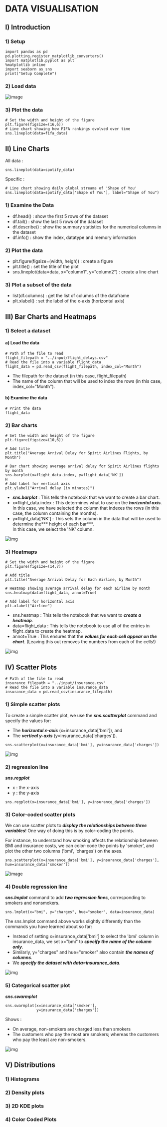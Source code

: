 # DATA VISUALISATION

## I) **Introduction**

### 1) **Setup**

```
import pandas as pd
pd.plotting.register_matplotlib_converters()
import matplotlib.pyplot as plt
%matplotlib inline
import seaborn as sns
print("Setup Complete")
```

### 2) **Load data**

![image](elements/intro.png)

### 3) **Plot the data**
    
```
# Set the width and height of the figure
plt.figure(figsize=(16,6))
# Line chart showing how FIFA rankings evolved over time 
sns.lineplot(data=fifa_data)
```

## II) **Line Charts**

All data :

```
sns.lineplot(data=spotify_data)
```

Specific :
```
# Line chart showing daily global streams of 'Shape of You'
sns.lineplot(data=spotify_data['Shape of You'], label="Shape of You")
```

### 1) **Examine the Data**

- df.head() : show the first 5 rows of the dataset
- df.tail() : show the last 5 rows of the dataset
- df.describe() : show the summary statistics for the numerical columns in the dataset
- df.info() : show the index, datatype and memory information

### 2) **Plot the data**

- plt.figure(figsize=(width, heigh)) : create a figure
- plt.title() : set the title of the plot
- sns.lineplot(data=data, x="column1", y="column2") : create a line chart

### 3) **Plot a subset of the data**

- list(df.columns) : get the list of columns of the dataframe
- plt.xlabel() : set the label of the x-axis (horizontal axis)

## III) **Bar Charts and Heatmaps**


### 1) **Select a dataset**

#### a) **Load the data**

```
# Path of the file to read
flight_filepath = "../input/flight_delays.csv"
# Read the file into a variable flight_data
flight_data = pd.read_csv(flight_filepath, index_col="Month")
```

- The filepath for the dataset (in this case, flight_filepath)
- The name of the column that will be used to index the rows (in this case, index_col="Month").

#### b) **Examine the data**

```
# Print the data
flight_data
```

### 2) **Bar charts**

```
# Set the width and height of the figure
plt.figure(figsize=(10,6))

# Add title
plt.title("Average Arrival Delay for Spirit Airlines Flights, by Month")

# Bar chart showing average arrival delay for Spirit Airlines flights by month
sns.barplot(x=flight_data.index, y=flight_data['NK'])
H
# Add label for vertical axis
plt.ylabel("Arrival delay (in minutes)")
```

- ***sns.barplot*** : This tells the notebook that we want to create a bar chart.
- x=flight_data.index : This determines what to use on the ***horizontal axis***.  
In this case, we have selected the column that indexes the rows (in this case, the column containing the months).
- y=flight_data['NK'] : This sets the column in the data that will be used to determine the*** height of each bar***.  
In this case, we select the 'NK' column.

![img](elements/bar_charts.png)

### 3) **Heatmaps**

```
# Set the width and height of the figure
plt.figure(figsize=(14,7))

# Add title
plt.title("Average Arrival Delay for Each Airline, by Month")

# Heatmap showing average arrival delay for each airline by month
sns.heatmap(data=flight_data, annot=True)

# Add label for horizontal axis
plt.xlabel("Airline")
```

- sns.heatmap : This tells the notebook that we want to ***create a heatmap***.
- data=flight_data : This tells the notebook to use all of the entries in flight_data to create the heatmap.
- annot=True : This ensures that the ***values for each cell appear on the chart***. (Leaving this out removes the numbers from each of the cells!)

![img](elements/Heatmap.png)

## IV) **Scatter Plots**

```
# Path of the file to read
insurance_filepath = "../input/insurance.csv"
# Read the file into a variable insurance_data
insurance_data = pd.read_csv(insurance_filepath)
```

### 1) **Simple scatter plots**

To create a simple scatter plot, we use the ***sns.scatterplot*** command and specify the values for:

- The ***horizontal x-axis*** (x=insurance_data['bmi']), and
- The ***vertical y-axis*** (y=insurance_data['charges']).

```
sns.scatterplot(x=insurance_data['bmi'], y=insurance_data['charges'])
```

![img](elements/scatterplot.png)


### 2) **regression line**
***sns.regplot***
- x : the x-axis
- y : the y-axis
```
sns.regplot(x=insurance_data['bmi'], y=insurance_data['charges'])
```

### 3) **Color-coded scatter plots**

We can use scatter plots to ***display the relationships between three variables***! One way of doing this is by color-coding the points.

For instance, to understand how smoking affects the relationship between BMI and insurance costs, we can color-code the points by 'smoker', and plot the other two columns ('bmi', 'charges') on the axes.

```
sns.scatterplot(x=insurance_data['bmi'], y=insurance_data['charges'], hue=insurance_data['smoker'])
```

![image](elements/color_scatterplot.png)

### 4) **Double regression line**

***sns.lmplot*** command to add ***two regression lines***, corresponding to smokers and nonsmokers.

```
sns.lmplot(x="bmi", y="charges", hue="smoker", data=insurance_data)
```

The sns.lmplot command above works slightly differently than the commands you have learned about so far:

- Instead of setting x=insurance_data['bmi'] to select the 'bmi' column in insurance_data, we set x="bmi" to ***specify the name of the column only***.
- Similarly, y="charges" and hue="smoker" also contain ***the names of columns***.
- We ***specify the dataset with data=insurance_data***.

![img](elements/doublereg.png)

### 5) **Categorical scatter plot**

***sns.swarmplot***

```
sns.swarmplot(x=insurance_data['smoker'],
              y=insurance_data['charges'])
```

Shows :
- On average, non-smokers are charged less than smokers
- The customers who pay the most are smokers; whereas the customers who pay the least are non-smokers.

![img](elements/cat_scatterplot.png)

## V) **Distributions**

### 1) **Histograms**

### 2) **Density plots**

### 3) **2D KDE plots**

### 4) **Color Coded Plots**